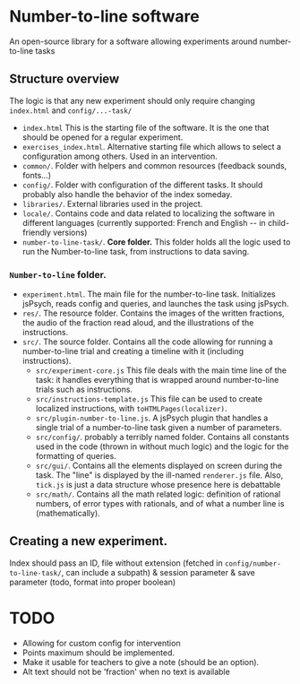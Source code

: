 # Number-to-line software

An open-source library for a software allowing experiments around number-to-line tasks

## Structure overview

The logic is that any new experiment should only require changing `index.html` and `config/...-task/`

- `index.html` This is the starting file of the software. It is the one that should be opened for a regular experiment.
- `exercises_index.html`. Alternative starting file which allows to select a configuration among others. Used in an intervention.
- `common/`. Folder with helpers and common resources (feedback sounds, fonts...)
- `config/`. Folder with configuration of the different tasks. It should probably also handle the behavior of the index someday.
- `libraries/`. External libraries used in the project.
- `locale/`. Contains code and data related to localizing the software in different languages (currently supported: French and English -- in child-friendly versions)
- `number-to-line-task/`. **Core folder.** This folder holds all the logic used to run the Number-to-line task, from instructions to data saving.

### `Number-to-line` folder.

- `experiment.html`. The main file for the number-to-line task. Initializes jsPsych, reads config and queries, and launches the task using jsPsych.
- `res/`. The resource folder. Contains the images of the written fractions, the audio of the fraction read aloud, and the illustrations of the instructions.
- `src/`. The source folder. Contains all the code allowing for running a number-to-line trial and creating a timeline with it (including instructions).
  - `src/experiment-core.js` This file deals with the main time line of the task: it handles everything that is wrapped around number-to-line trials such as instructions.
  - `src/instructions-template.js` This file can be used to create localized instructions, with `toHTMLPages(localizer)`.
  - `src/plugin-number-to-line.js`. A jsPsych plugin that handles a single trial of a number-to-line task given a number of parameters.
  - `src/config/`. probably a terribly named folder. Contains all constants used in the code (thrown in without much logic) and the logic for the formatting of queries.
  - `src/gui/`. Contains all the elements displayed on screen during the task. The "line" is displayed by the ill-named `renderer.js` file. Also, `tick.js` is just a data structure whose presence here is debattable
  - `src/math/`. Contains all the math related logic: definition of rational numbers, of error types with rationals, and of what a number line is (mathematically).

## Creating a new experiment.

Index should pass an ID, file without extension (fetched in `config/number-to-line-task/`, can include a subpath) & session parameter & save parameter (todo, format into proper boolean)

# TODO

- Allowing for custom config for intervention
- Points maximum should be implemented.
- Make it usable for teachers to give a note (should be an option).
- Alt text should not be 'fraction' when no text is available
